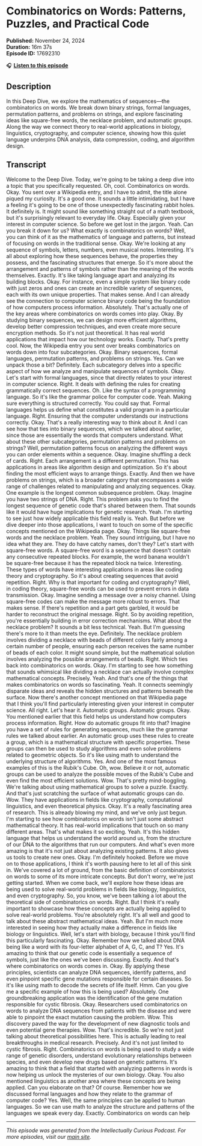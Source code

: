 # Combinatorics on Words: Patterns, Puzzles, and Practical Code

**Published:** November 24, 2024  
**Duration:** 16m 37s  
**Episode ID:** 17692310

🎧 **[Listen to this episode](https://intellectuallycurious.buzzsprout.com/2529712/episodes/17692310-combinatorics-on-words-patterns-puzzles-and-practical-code)**

## Description

In this Deep Dive, we explore the mathematics of sequences—the combinatorics on words. We break down binary strings, formal languages, permutation patterns, and problems on strings, and explore fascinating ideas like square-free words, the necklace problem, and automatic groups. Along the way we connect theory to real-world applications in biology, linguistics, cryptography, and computer science, showing how this quiet language underpins DNA analysis, data compression, coding, and algorithm design.

## Transcript

Welcome to the Deep Dive. Today, we're going to be taking a deep dive into a topic that you specifically requested. Oh, cool. Combinatorics on words. Okay. You sent over a Wikipedia entry, and I have to admit, the title alone piqued my curiosity. It's a good one. It sounds a little intimidating, but I have a feeling it's going to be one of those unexpectedly fascinating rabbit holes. It definitely is. It might sound like something straight out of a math textbook, but it's surprisingly relevant to everyday life. Okay. Especially given your interest in computer science. So before we get lost in the jargon. Yeah. Can you break it down for us? What exactly is combinatorics on words? Well, you can think of it as the mathematics of language and patterns, but instead of focusing on words in the traditional sense. Okay. We're looking at any sequence of symbols, letters, numbers, even musical notes. Interesting. It's all about exploring how these sequences behave, the properties they possess, and the fascinating structures that emerge. So it's more about the arrangement and patterns of symbols rather than the meaning of the words themselves. Exactly. It's like taking language apart and analyzing its building blocks. Okay. For instance, even a simple system like binary code with just zeros and ones can create an incredible variety of sequences, each with its own unique properties. That makes sense. And I can already see the connection to computer science binary code being the foundation of how computers process information. Absolutely. That's actually one of the key areas where combinatorics on words comes into play. Okay. By studying binary sequences, we can design more efficient algorithms, develop better compression techniques, and even create more secure encryption methods. So it's not just theoretical. It has real world applications that impact how our technology works. Exactly. That's pretty cool. Now, the Wikipedia entry you sent over breaks combinatorics on words down into four subcategories. Okay. Binary sequences, formal languages, permutation patterns, and problems on strings. Yes. Can we unpack those a bit? Definitely. Each subcategory delves into a specific aspect of how we analyze and manipulate sequences of symbols. Okay. Let's start with formal languages, since that directly relates to your interest in computer science. Right. It deals with defining the rules for creating grammatically correct sequences. Oh. Like the syntax of a programming language. So it's like the grammar police for computer code. Yeah. Making sure everything is structured correctly. You could say that. Formal languages helps us define what constitutes a valid program in a particular language. Right. Ensuring that the computer understands our instructions correctly. Okay. That's a really interesting way to think about it. And I can see how that ties into binary sequences, which we talked about earlier, since those are essentially the words that computers understand. What about these other subcategories, permutation patterns and problems on strings? Well, permutation patterns focus on analyzing the different ways you can order elements within a sequence. Okay. Imagine shuffling a deck of cards. Right. Each arrangement is a different permutation. This has applications in areas like algorithm design and optimization. So it's about finding the most efficient ways to arrange things. Exactly. And then we have problems on strings, which is a broader category that encompasses a wide range of challenges related to manipulating and analyzing sequences. Okay. One example is the longest common subsequence problem. Okay. Imagine you have two strings of DNA. Right. This problem asks you to find the longest sequence of genetic code that's shared between them. That sounds like it would have huge implications for genetic research. Yeah. I'm starting to see just how widely applicable this field really is. Yeah. But before we dive deeper into those applications, I want to touch on some of the specific concepts mentioned on the Wikipedia page. Okay. Things like square-free words and the necklace problem. Yeah. They sound intriguing, but I have no idea what they are. They do have catchy names, don't they? Let's start with square-free words. A square-free word is a sequence that doesn't contain any consecutive repeated blocks. For example, the word banana wouldn't be square-free because it has the repeated block na twice. Interesting. These types of words have interesting applications in areas like coding theory and cryptography. So it's about creating sequences that avoid repetition. Right. Why is that important for coding and cryptography? Well, in coding theory, square-free words can be used to prevent errors in data transmission. Okay. Imagine sending a message over a noisy channel. Using square-free codes can make the message more robust to errors. That makes sense. If there's repetition and a part gets garbled, it would be harder to reconstruct the original message. Right. So by avoiding repetition, you're essentially building in error correction mechanisms. What about the necklace problem? It sounds a bit less technical. Yeah. But I'm guessing there's more to it than meets the eye. Definitely. The necklace problem involves dividing a necklace with beads of different colors fairly among a certain number of people, ensuring each person receives the same number of beads of each color. It might sound simple, but the mathematical solution involves analyzing the possible arrangements of beads. Right. Which ties back into combinatorics on words. Okay. I'm starting to see how something that sounds whimsical like dividing a necklace can actually involve complex mathematical concepts. Precisely. Yeah. And that's one of the things that makes combinatorics on words so fascinating. Yeah. It connects seemingly disparate ideas and reveals the hidden structures and patterns beneath the surface. Now there's another concept mentioned on that Wikipedia page that I think you'll find particularly interesting given your interest in computer science. All right. Let's hear it. Automatic groups. Automatic groups. Okay. You mentioned earlier that this field helps us understand how computers process information. Right. How do automatic groups fit into that? Imagine you have a set of rules for generating sequences, much like the grammar rules we talked about earlier. An automatic group uses these rules to create a group, which is a mathematical structure with specific properties. These groups can then be used to study algorithms and even solve problems related to geometric objects. So it's like using math to understand the underlying structure of algorithms. Yes. And one of the most famous examples of this is the Rubik's Cube. Oh, wow. Believe it or not, automatic groups can be used to analyze the possible moves of the Rubik's Cube and even find the most efficient solutions. Wow. That's pretty mind-boggling. We're talking about using mathematical groups to solve a puzzle. Exactly. And that's just scratching the surface of what automatic groups can do. Wow. They have applications in fields like cryptography, computational linguistics, and even theoretical physics. Okay. It's a really fascinating area of research. This is already blowing my mind, and we've only just begun. I'm starting to see how combinatorics on words isn't just some abstract mathematical theory. It has real-world implications that touch on so many different areas. That's what makes it so exciting. Yeah. It's this hidden language that helps us understand the world around us, from the structure of our DNA to the algorithms that run our computers. And what's even more amazing is that it's not just about analyzing existing patterns. It also gives us tools to create new ones. Okay. I'm definitely hooked. Before we move on to those applications, I think it's worth pausing here to let all of this sink in. We've covered a lot of ground, from the basic definition of combinatorics on words to some of its more intricate concepts. But don't worry, we're just getting started. When we come back, we'll explore how these ideas are being used to solve real-world problems in fields like biology, linguistics, and even cryptography. So, you know, we've been talking a lot about the theoretical side of combinatorics on words. Right. But I think it's really important to showcase how these concepts are actually being applied to solve real-world problems. You're absolutely right. It's all well and good to talk about these abstract mathematical ideas. Yeah. But I'm much more interested in seeing how they actually make a difference in fields like biology or linguistics. Well, let's start with biology, because I think you'll find this particularly fascinating. Okay. Remember how we talked about DNA being like a word with its four-letter alphabet of A, G, C, and T? Yes. It's amazing to think that our genetic code is essentially a sequence of symbols, just like the ones we've been discussing. Exactly. And that's where combinatorics on words comes in. Okay. By applying these principles, scientists can analyze DNA sequences, identify patterns, and even pinpoint specific gene mutations responsible for certain diseases. So it's like using math to decode the secrets of life itself. Hmm. Can you give me a specific example of how this is being used? Absolutely. One groundbreaking application was the identification of the gene mutation responsible for cystic fibrosis. Okay. Researchers used combinatorics on words to analyze DNA sequences from patients with the disease and were able to pinpoint the exact mutation causing the problem. Wow. This discovery paved the way for the development of new diagnostic tools and even potential gene therapies. Wow. That's incredible. So we're not just talking about theoretical possibilities here. This is actually leading to real breakthroughs in medical research. Precisely. And it's not just limited to cystic fibrosis. Right. Combinatorics on words is being used to study a wide range of genetic disorders, understand evolutionary relationships between species, and even develop new drugs based on genetic patterns. It's amazing to think that a field that started with analyzing patterns in words is now helping us unlock the mysteries of our own biology. Okay. You also mentioned linguistics as another area where these concepts are being applied. Can you elaborate on that? Of course. Remember how we discussed formal languages and how they relate to the grammar of computer code? Yes. Well, the same principles can be applied to human languages. So we can use math to analyze the structure and patterns of the languages we speak every day. Exactly. Combinatorics on words can help

---
*This episode was generated from the Intellectually Curious Podcast. For more episodes, visit our [main site](https://intellectuallycurious.buzzsprout.com).*
